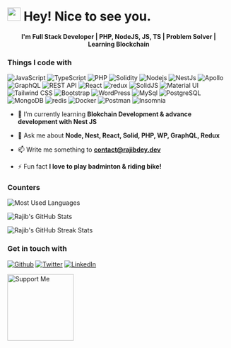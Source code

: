 <h1><img src="https://emojis.slackmojis.com/emojis/images/1531849430/4246/blob-sunglasses.gif?1531849430" width="30"/> Hey! Nice to see you.</h1>
<h4 align="center">I'm Full Stack Developer | PHP, NodeJS, JS, TS | Problem Solver | Learning Blockchain</h4>

<h3>Things I code with</h3>
<p><img alt="JavaScript" src="https://img.shields.io/badge/-JavaScript-cccc00?style=flat-square&logo=javascript&logoColor=black" /> <img alt="TypeScript" src="https://img.shields.io/badge/-TypeScript-007ACC?style=flat-square&logo=typescript&logoColor=white" /> <img alt="PHP" src="https://img.shields.io/badge/-PHP-7377AD?style=flat-square&logo=php&logoColor=white" /> <img alt="Solidity" src="https://img.shields.io/badge/-Solidity-363636?style=flat-square&logo=solidity&logoColor=white" /> <img alt="Nodejs" src="https://img.shields.io/badge/-Nodejs-43853d?style=flat-square&logo=Node.js&logoColor=white" /> <img alt="NestJs" src="https://img.shields.io/badge/-NestJs-ea2845?style=flat-square&logo=nestjs&logoColor=white" /> <img alt="Apollo" src="https://img.shields.io/badge/-Apollo%20GraphQL-311C87?style=flat-square&logo=apollo-graphql&logoColor=white" /> <img alt="GraphQL" src="https://img.shields.io/badge/-GraphQL-E10098?style=flat-square&logo=graphql&logoColor=white" /> <img alt="REST API" src="https://img.shields.io/badge/-REST%20API-0091CF?style=flat-square&logo=restful&logoColor=white" /> <img alt="React" src="https://img.shields.io/badge/-React-45b8d8?style=flat-square&logo=react&logoColor=white" /> <img alt="redux" src="https://img.shields.io/badge/-Redux-764ABC?style=flat-square&logo=redux&logoColor=white" /> <img alt="SolidJS" src="https://img.shields.io/badge/-SolidJS-305794?style=flat-square&logo=solid&logoColor=white" /> <img alt="Material UI" src="https://img.shields.io/badge/-Material%20UI-0FAAF7?style=flat-square&logo=mui&logoColor=white" /> <img alt="Tailwind CSS" src="https://img.shields.io/badge/-Tailwind%20CSS-38B2AC?style=flat-square&logo=tailwindcss&logoColor=white" /> <img alt="Bootstrap" src="https://img.shields.io/badge/-Bootstrap-563D7C?style=flat-square&logo=bootstrap&logoColor=white" /> <img alt="WordPress" src="https://img.shields.io/badge/-WordPress-016E9E?style=flat-square&logo=wordpress&logoColor=white" /> <img alt="MySql" src="https://img.shields.io/badge/-MySql-46789E?style=flat-square&logo=mysql&logoColor=white" /> <img alt="PostgreSQL" src="https://img.shields.io/badge/-PostgreSql-31648C?style=flat-square&logo=postgresql&logoColor=white" /> <img alt="MongoDB" src="https://img.shields.io/badge/-MongoDB-13aa52?style=flat-square&logo=mongodb&logoColor=white" /> <img alt="redis" src="https://img.shields.io/badge/-Redis-D5362B?style=flat-square&logo=redis&logoColor=white" /> <img alt="Docker" src="https://img.shields.io/badge/-Docker-46a2f1?style=flat-square&logo=docker&logoColor=white" /> <img alt="Postman" src="https://img.shields.io/badge/-Postman-E76A3D?style=flat-square&logo=postman&logoColor=white" /> <img alt="Insomnia" src="https://img.shields.io/badge/-Insomnia-5849BE?style=flat-square&logo=insomnia&logoColor=white" /></p>

- 🌱 I’m currently learning **Blokchain Development & advance development with Nest JS**

- 💬 Ask me about **Node, Nest, React, Solid, PHP, WP, GraphQL, Redux**

- 📫 Write me something to **contact@rajibdey.dev**

- ⚡ Fun fact **I love to play badminton & riding bike!**

<h3>Counters</h3>

![Most Used Languages](https://github-readme-stats.vercel.app/api/top-langs?username=rajibkuet07&show_icons=true&theme=gruvbox)

![Rajib's GitHub Stats](https://github-readme-stats.vercel.app/api?username=rajibkuet07&show_icons=true&theme=gruvbox)

![Rajib's GitHub Streak Stats](https://github-readme-streak-stats.herokuapp.com/?user=rajibkuet07&theme=gruvbox)

<h3>Get in touch with</h3>
<p><a href="https://github.com/rajibkuet07" target="_blank"><img alt="Github" src="https://img.shields.io/badge/GitHub-%2312100E.svg?&style=for-the-badge&logo=Github&logoColor=white" /></a> <a href="https://twitter.com/rajibkuet07" target="_blank"><img alt="Twitter" src="https://img.shields.io/badge/twitter-%231DA1F2.svg?&style=for-the-badge&logo=twitter&logoColor=white" /></a> <a href="https://linkedin.com/in/rajibkuet07" target="_blank"><img alt="LinkedIn" src="https://img.shields.io/badge/linkedin-%230077B5.svg?&style=for-the-badge&logo=linkedin&logoColor=white" /></a>
</p>

<a href="https://www.buymeacoffee.com/rajibkuet07" target="_blank"><img src="https://cdn.buymeacoffee.com/buttons/v2/default-red.png" alt="Support Me" width="150"/></a>
